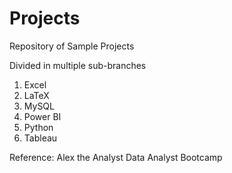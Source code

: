 # Projects
Repository of Sample Projects

Divided in multiple sub-branches
1. Excel
2. LaTeX
3. MySQL
4. Power BI
5. Python
6. Tableau

Reference: Alex the Analyst Data Analyst Bootcamp
